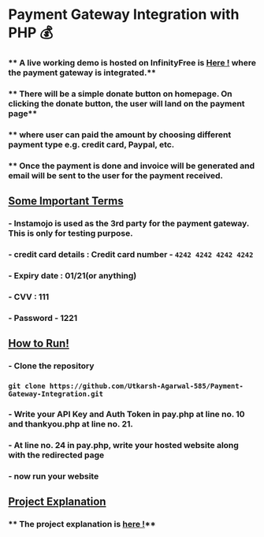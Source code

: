 # Payment Gateway Integration with PHP 💰

### ** A live working demo is hosted on InfinityFree is [Here !](http://pgi.epizy.com/) where the payment gateway is integrated.**
### ** There will be a simple donate button on homepage. On clicking the donate button, the user will land on the payment page**
### **  where user can paid the amount by choosing different payment type e.g. credit card, Paypal, etc.
### ** Once the payment is done and invoice will be generated and email will be sent to the user for the payment received.

## <u> Some Important Terms </u>

### - Instamojo is used as the 3rd party for the payment gateway. This is only for testing purpose.
### - credit card details : Credit card number - `4242 4242 4242 4242`
### - Expiry date : 01/21(or anything)
### - CVV : 111
### - Password - 1221

## <u> How to Run! </u>

### - Clone the repository

### `git clone https://github.com/Utkarsh-Agarwal-585/Payment-Gateway-Integration.git `

### - Write your API Key and Auth Token in pay.php at line no. 10 and thankyou.php at line no. 21.
### - At line no. 24 in pay.php, write your hosted website along with the redirected page 

### - now run your website 

## <u> Project Explanation </u>
### ** The project explanation is [here !](https://youtu.be/3g35dgPjwTE)**
